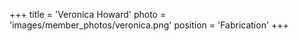 +++
title = 'Veronica Howard'
photo = 'images/member_photos/veronica.png'
position = 'Fabrication'
+++
